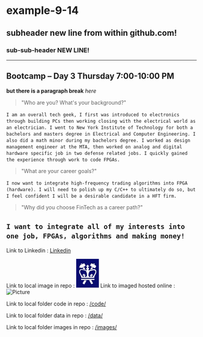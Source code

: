# example-9-14
## subheader new line from within github.com!
### sub-sub-header NEW LINE!
---
Bootcamp – Day 3 Thursday 7:00-10:00 PM
--- 
**but there is a paragraph break** *here*

> "Who are you? What's your background?"

`I am an overall tech geek, I first was introduced to electronics through building PCs then working closing with the electrical world as an electrician.
I went to New York Institute of Technology for both a bachelors and masters degree in Electrical and Computer Engineering. I also did a math minor during my bachelors degree.
I worked as design management engineer at the MTA, then worked on analog and digital hardware specific job in two defense related jobs. I quickly gained the experience through
work to code FPGAs.` 

> "What are your career goals?"

`I now want to integrate high-frequency trading algorithms into FPGA (hardware). I will need to polish up my C/C++ to ultimately do so, but I feel confident I will be a desirable candidate
in a HFT firm.` 

> "Why did you choose FinTech as a career path?"

`I want to integrate all of my interests into one job, FPGAs, algorithms and making money!`
---
Link to Linkedin : [Linkedin](http.linkedin.com)

Link to local image in repo : ![Picture](/images/columbia.jpg)
Link to imaged hosted online : ![Picture](https://usa.bootcampcdn.com/wp-content/themes/Columbia-V3/media/img/data-landing-page/logo/columbia_logo.svg)

Link to local folder code in repo : [/code/](/code/)

Link to local folder data in repo : [/data/](/data/)

Link to local folder images in repo : [/images/](/images/)
